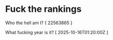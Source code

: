 # Fuck the rankings

Who the hell am I?
{ 22563865 }

What fucking year is it?
[ 2025-10-16T01:20:00Z ]
